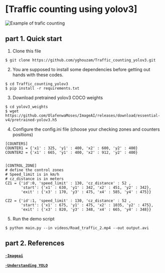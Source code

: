 # [Traffic counting using yolov3]

![Example of trafic counting](examples/example.gif.gif "Image Title")

## part 1. Quick start
1. Clone this file
```bashrc
$ git clone https://github.com/yghouzam/Traffic_counting_yolov3.git
```
2.  You are supposed  to install some dependencies before getting out hands with these codes.
```bashrc
$ cd Traffic_counting_yolov3
$ pip install -r requirements.txt
```
3. Download pretrained yolov3 COCO weights
```bashrc
$ cd yolov3_weights
$ wget https://github.com/OlafenwaMoses/ImageAI/releases/download/essential-v4/pretrained-yolov3.h5
```

4. Configure the config.ini file
(choose your checking zones and counters positions)
```bashrc
[COUNTERS]
COUNTER1 = {'x1' : 325, 'y1' : 400, 'x2' : 600, 'y2' : 400}
COUNTER2 = {'x1' : 665, 'y1' : 400, 'x2' : 912, 'y2' : 400}


[CONTROL_ZONE]
# define the control zones
# Speed_limit is in km/h
# cz_distance is in meters
CZ1 = {'id':0, 'speed_limit' : 130, 'cz_distance' : 52 ,
       'start': {'x1' : 630, 'y1' : 342, 'x2' : 451, 'y2' : 342},
       'exit' : {'x3' : 170, 'y3' : 475, 'x4' : 585, 'y4' : 475}}

CZ2 = {'id':1, 'speed_limit' : 130, 'cz_distance' : 52 ,
       'start': {'x1' : 675, 'y1' : 475, 'x2' : 1035, 'y2' : 475},
       'exit' : {'x3' : 820, 'y3' : 348, 'x4' : 665, 'y4' : 348}}
```

5. Run the demo script
```bashrc
$ python main.py --in videos/Road_traffic_2.mp4 --out output.avi
```

## part 2. References

[-**`Imageai`**](https://github.com/OlafenwaMoses/ImageAI)<br>

[-**`Understanding YOLO`**](https://hackernoon.com/understanding-yolo-f5a74bbc7967)

